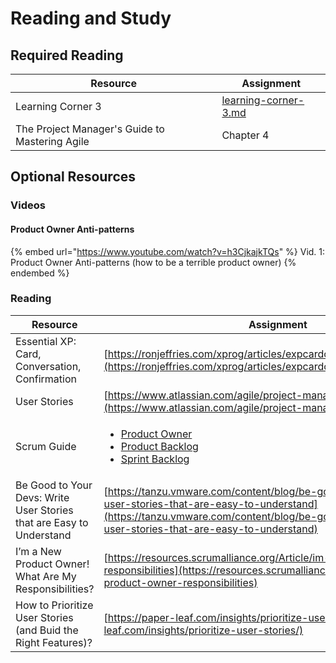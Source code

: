# Reading and Study

## Required Reading

| Resource                                       | Assignment                                             |
| ---------------------------------------------- | ------------------------------------------------------ |
| Learning Corner 3                              | [learning-corner-3.md](learning-corner-3.md "mention") |
| The Project Manager's Guide to Mastering Agile | Chapter 4                                              |

## Optional Resources

### Videos

#### Product Owner Anti-patterns

{% embed url="https://www.youtube.com/watch?v=h3CjkajkTQs" %}
Vid. 1: Product Owner Anti-patterns (how to be a terrible product owner)
{% endembed %}

### Reading

| Resource                                                             | Assignment                                                                                                                                                                                                                                                                                       |
| -------------------------------------------------------------------- | ------------------------------------------------------------------------------------------------------------------------------------------------------------------------------------------------------------------------------------------------------------------------------------------------ |
| Essential XP: Card, Conversation, Confirmation                       | [https://ronjeffries.com/xprog/articles/expcardconversationconfirmation/](https://ronjeffries.com/xprog/articles/expcardconversationconfirmation/)                                                                                                                                               |
| User Stories                                                         | [https://www.atlassian.com/agile/project-management/user-stories](https://www.atlassian.com/agile/project-management/user-stories)                                                                                                                                                               |
| Scrum Guide                                                          | <ul><li><a href="https://scrumguides.org/scrum-guide.html#product-owner">Product Owner</a></li><li><a href="https://scrumguides.org/scrum-guide.html#product-backlog">Product Backlog</a></li><li><a href="https://scrumguides.org/scrum-guide.html#sprint-backlog">Sprint Backlog</a></li></ul> |
| Be Good to Your Devs: Write User Stories that are Easy to Understand | [https://tanzu.vmware.com/content/blog/be-good-to-your-devs-write-user-stories-that-are-easy-to-understand](https://tanzu.vmware.com/content/blog/be-good-to-your-devs-write-user-stories-that-are-easy-to-understand)                                                                           |
| I’m a New Product Owner! What Are My Responsibilities?               | [https://resources.scrumalliance.org/Article/im-new-product-owner-responsibilities](https://resources.scrumalliance.org/Article/im-new-product-owner-responsibilities)                                                                                                                           |
| How to Prioritize User Stories (and Buid the Right Features)?        | [https://paper-leaf.com/insights/prioritize-user-stories/](https://paper-leaf.com/insights/prioritize-user-stories/)                                                                                                                                                                             |
